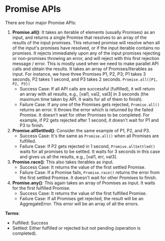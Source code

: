 # Promise APIs

There are four major Promise APIs:

1. **Promise.all()**: It  takes an iterable of elements (usually Promises) as an input, and returns a single Promise that resolves to an array of the results of the input promises. This returned promise will resolve when all of the input's             promises have resolved, or if the input iterable contains no promises. It rejects immediately upon any of the input promises rejecting or non-promises throwing an error, and will reject with this first rejection message / error. This is mostly used when we need to make parallel API calls and obtain the results. It takes an array of Promises/Iterables as input. For instance, we have three Promises      P1, P2, P3; P1 takes 3 seconds, P2 takes 1 second, and P3 takes 2 seconds. `Promise.all([P1, P2, P3])`
    - Success Case: If all API calls are successful (fulfilled), it will return an array with all results, e.g., [val1, val2, val3] in 3 seconds (the maximum time taken by API. It waits for all of them to finish).
    - Failure Case: If any one of the Promises gets rejected, `Promise.all()` returns an error. It throws the error which is returned by the failed Promise. It doesn't wait for other Promises to be completed. For example, if P2 gets rejected after 1 second, it doesn't wait for P1 and P3 to finish.
2. **Promise.allSettled()**: Consider the same example of P1, P2, and P3.
    - Success Case: It's the same as `Promise.all()` when all Promises are fulfilled.
    - Failure Case: If P2 gets rejected in 1 second, `Promise.allSettled()` waits for all promises to be settled. It waits for 3 seconds in this case and gives us all the results, e.g., [val1, err, val3].
3. **Promise.race()**: This also takes iterables as input.
    - Success Case: It returns the value of the first settled Promise.
    - Failure Case: If a Promise fails, `Promise.race()` returns the error from the first settled Promise. It doesn't wait for other Promises to finish.
4. **Promise.any()**: This again takes an array of Promises as input. It waits for the first fulfilled Promise.
    - Success Case: It returns the value of the first fulfilled Promise.
    - Failure Case: If all Promises get rejected, the result will be an AggregateError. This error will be an array of all the errors.

**Terms**:

- Fulfilled: Success
- Settled: Either fulfilled or rejected but not pending (operation is completed).
